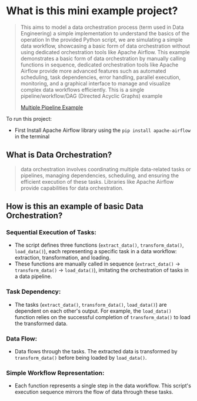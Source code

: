 # What is this mini example project?
> This aims to model a data orchestration process (term used in Data Engineering) a simple implementation to understand the basics of the operation
> In the provided Python script, we are simulating a simple data workflow, showcasing a basic form of data orchestration without using dedicated orchestration tools like Apache Airflow.
>  This example demonstrates a basic form of data orchestration by manually calling functions in sequence, dedicated orchestration tools like Apache Airflow provide more advanced features such as automated scheduling, task dependencies, error handling, parallel execution, monitoring, and a graphical interface to manage and visualize complex data workflows efficiently.
> This is a single pipeline/workflow/DAG (Directed Acyclic Graphs) example
>
>[Multiple Pipeline Example](multiple-data-pipeline/multiple-workflow-orchestration.py)

To run this project:
- First Install Apache Airflow library using the `pip install apache-airflow` in the terminal

## What is Data Orchestration?
> data orchestration involves coordinating multiple data-related tasks or pipelines, managing dependencies, scheduling, and ensuring the efficient execution of these tasks. Libraries like Apache Airflow provide capabilities for data orchestration.

## How is this an example of basic Data Orchestration?
### Sequential Execution of Tasks:
- The script defines three functions (`extract_data()`, `transform_data()`, `load_data()`), each representing a specific task in a data workflow: extraction, transformation, and loading.
- These functions are manually called in sequence (`extract_data()` -> `transform_data()` -> `load_data()`), imitating the orchestration of tasks in a data pipeline.

### Task Dependency:
- The tasks (`extract_data()`, `transform_data()`, `load_data()`) are dependent on each other's output. For example, the `load_data()` function relies on the successful completion of `transform_data()` to load the transformed data.

### Data Flow:
- Data flows through the tasks. The extracted data is transformed by `transform_data()` before being loaded by `load_data()`.

### Simple Workflow Representation:
- Each function represents a single step in the data workflow. This script's execution sequence mirrors the flow of data through these tasks.